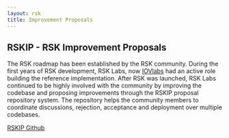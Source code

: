 ```yaml
---
layout: rsk
title: Improvement Proposals
---
```


## RSKIP - RSK Improvement Proposals

The RSK roadmap has been established by the RSK community. During the first years of RSK development, RSK Labs, now [IOVlabs](https://iovlabs.org) had an active role building the reference implementation. After RSK was launched, RSK Labs continued to be highly involved with the community by improving the codebase and proposing improvements through the RSKIP proposal repository system. The repository helps the community members to coordinate discussions, rejection, acceptance and deployment over multiple codebases. 

<a href="https://github.com/rsksmart/rskips" target="_blank" class="green-button">RSKIP Github</a>
